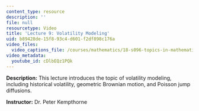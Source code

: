 ```yaml
---
content_type: resource
description: ''
file: null
resourcetype: Video
title: 'Lecture 9: Volatility Modeling'
uid: b89428de-15f8-93c4-d601-f2df898c176a
video_files:
  video_captions_file: /courses/mathematics/18-s096-topics-in-mathematics-with-applications-in-finance-fall-2013/video-lectures/lecture-9-volatility-modeling/cDlbEQz1PQk.vtt
video_metadata:
  youtube_id: cDlbEQz1PQk
---
```


**Description:** This lecture introduces the topic of volatility modeling, including historical volatility, geometric Brownian motion, and Poisson jump diffusions.

**Instructor:** Dr. Peter Kempthorne